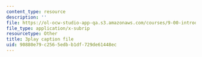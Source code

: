 ```yaml
---
content_type: resource
description: ''
file: https://ol-ocw-studio-app-qa.s3.amazonaws.com/courses/9-00-introduction-to-psychology-fall-2004/90880e79c2565edbb1df729de61448ec_10499.vtt
file_type: application/x-subrip
resourcetype: Other
title: 3play caption file
uid: 90880e79-c256-5edb-b1df-729de61448ec
---
```

